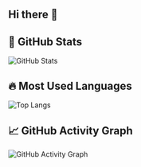 ## Hi there 👋

## 🚀 GitHub Stats  
![GitHub Stats](https://github-readme-stats.vercel.app/api?username=hikmalafandi&show_icons=true&theme=merko&hide_border=true)  

## 🔥 Most Used Languages  
![Top Langs](https://github-readme-stats.vercel.app/api/top-langs/?username=hikmalafandi&layout=compact&theme=merko&hide_border=true)

## 📈 GitHub Activity Graph  
![GitHub Activity Graph](https://github-readme-activity-graph.vercel.app/graph?username=USERNAME&theme=react-dark)


<!--
**hikmalafandi/hikmalafandi** is a ✨ _special_ ✨ repository because its `README.md` (this file) appears on your GitHub profile.

Here are some ideas to get you started:

- 🔭 I’m currently working on ...
- 🌱 I’m currently learning ...
- 👯 I’m looking to collaborate on ...
- 🤔 I’m looking for help with ...
- 💬 Ask me about ...
- 📫 How to reach me: ...
- 😄 Pronouns: ...
- ⚡ Fun fact: ...
-->
